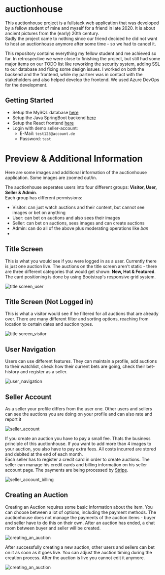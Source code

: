 # auctionhouse 
This auctionhouse project is a fullstack web application that was developed by a fellow student of mine and myself for a friend in late 2020. It is about ancient pictures from the (early) 20th century.   
Sadly the project came to nothing since our friend decided he did not want to host an auctionhouse anymore after some time - so we had to cancel it.  
  
This repository contains everything my fellow student and me achieved so far. In retrospective we were close to finishing the project, but still had some major items on our TODO list like reworking the security system, adding SSL to our database and fixing some design issues. I worked on both the backend and the frontend, while my partner was in contact with the stakeholders and also helped develop the frontend. We used Azure DevOps for the development.

## Getting Started
- Setup the MySQL database [here](https://github.com/BaderTim/auctionhouse/tree/main/database-mysql)
- Setup the Java SpringBoot backend [here](https://github.com/BaderTim/auctionhouse/tree/main/backend-springboot)
- Setup the React frontend [here](https://github.com/BaderTim/auctionhouse/tree/main/frontend-react)
- Login with demo seller-account: 
    - E-Mail: `test123@account.de`
    - Password: `test`

# Preview & Additional Information
Here are some images and additional information of the auctionhouse application. Some images are zoomed out/in.  
  
The auctionhouse seperates users into four different groups: **Visitor, User, Seller & Admin**.  
Each group has different permissions:
- Visitor: can just watch auctions and their content, but cannot see images or bet on anything
- User: can bet on auctions and also sees their images
- Seller: can bet on auctions, sees images and can create auctions
- Admin: can do all of the above plus moderating operations like *ban*
- 
## Title Screen
This is what you would see if you were logged in as a user. Currently there is just one auction live. The auctions on the title screen aren't static - there are three different categories that would get shown: **New, Hot & Featured**. The card positioning is done by using Bootstrap's responsive grid system.
  
![title screen_user](https://github.com/BaderTim/auctionhouse/blob/main/images/title%20screen.JPG?raw=true)
  
  
## Title Screen (Not Logged in)
This is what a visitor would see if he filtered for all auctions that are already over. There are many different filter and sorting options, reaching from location to certain dates and auction types.  
  
![title screen_visitor](https://github.com/BaderTim/auctionhouse/blob/main/images/all-auctions.JPG?raw=true)
  
  
## User Navigation
Users can use different features. They can maintain a profile, add auctions to their watchlist, check how their current bets are going, check their bet-history and register as a seller.  
  
![user_navigation](https://github.com/BaderTim/auctionhouse/blob/main/images/user-navigation.JPG?raw=true)
  
  
## Seller Account
As a seller your profile differs from the user one. Other users and sellers can see the auctions you are doing on your profile and can also rate and report it
  
![seller_account](https://github.com/BaderTim/auctionhouse/blob/main/images/my%20page.JPG?raw=true)
  
If you create an auction you have to pay a small fee. Thats the business principle of this auctionhouse. If you want to add more than 4 images to your auction, you also have to pay extra fees. All costs incurred are stored and debited at the end of each month.  
Each seller has to register a credit card in order to create auctions. The seller can manage his credit cards and billing information on his seller account page. The payments are being processed by [Stripe](https://stripe.com/).
  
![seller_account_billing](https://github.com/BaderTim/auctionhouse/blob/main/images/seller-account-overview.JPG?raw=true)
  
  
## Creating an Auction
Creating an Auction requires some basic information about the item. You can choose between a lot of options, including the payment methods. The auctionhouse does not manage the payments of the auction items - buyer and seller have to do this on their own. After an auction has ended, a chat room between buyer and seller will be created.
  
![creating_an_auction](https://github.com/BaderTim/auctionhouse/blob/main/images/create-auction-full.JPG?raw=true)
  
After successfully creating a new auction, other users and sellers can bet on it as soon as it goes live. You can adjust the auction timing during the creation process. After the auction is live you cannot edit it anymore.  
  
![creating_an_auction](https://github.com/BaderTim/auctionhouse/blob/main/images/auction.JPG?raw=true)
